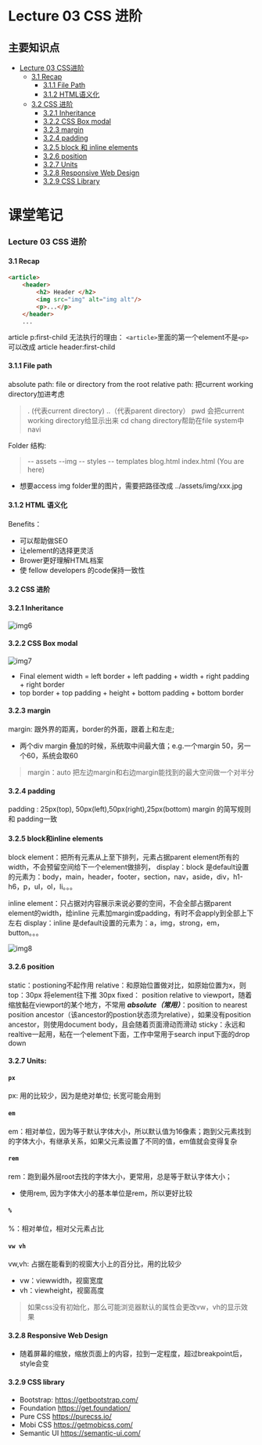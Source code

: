 # Lecture 03 CSS 进阶

## 主要知识点
- [Lecture 03 CSS进阶](#lecture-03-css-进阶)
  - [3.1 Recap](#31-recap)
  	- [3.1.1 File Path](#311-file-path)
  	- [3.1.2 HTML语义化](#312-html-语义化)
  - [3.2 CSS 进阶](#32-css-进阶)
  	- [3.2.1 Inheritance](#321-inheritance)
  	- [3.2.2 CSS Box modal](#322-css-box-modal)
  	- [3.2.3 margin](#323-margin)
  	- [3.2.4 padding](#324-padding)
  	- [3.2.5 block 和 inline elements](#325-block和inline-elements)
  	- [3.2.6 position](#326-position)
  	- [3.2.7 Units](#327-units)
  	- [3.2.8 Responsive Web Design](#328-responsive-web-design)
  	- [3.2.9 CSS Library](#329-css-library)   


# 课堂笔记

### Lecture 03 CSS 进阶

#### 3.1 Recap
```html
<article>
	<header>
		<h2> Header </h2>
		<img src="img" alt="img alt"/>
		<p>...</p>
	</header>
	...
```
article p:first-child 无法执行的理由：
```<article>```里面的第一个element不是```<p>```
可以改成 article header:first-child

#### 3.1.1 File path
absolute path: file or directory from the root
relative path: 把current working directory加进考虑
> . (代表current directory)
> ..（代表parent directory）
> pwd 会把current working directory给显示出来
> cd chang directory帮助在file system中navi

Folder 结构:
>-- assets
		--img
-- styles
-- templates
		blog.html
		index.html (You are here)
- 想要access img folder里的图片，需要把路径改成
../assets/img/xxx.jpg

#### 3.1.2 HTML 语义化
Benefits：
- 可以帮助做SEO
- 让element的选择更灵活
- Brower更好理解HTML档案
- 使 fellow developers 的code保持一致性

#### 3.2 CSS 进阶
#### 3.2.1 Inheritance
![img6](https://github.com/australiaitgroup/full-stack-bootcamp-wiki/blob/main/%E5%85%A8%E6%A0%88%E7%8F%AD%E7%AC%AC16%E6%9C%9F%E7%AC%94%E8%AE%B0/img/%E5%9B%BE6.PNG)

#### 3.2.2 CSS Box modal
![img7](https://github.com/australiaitgroup/full-stack-bootcamp-wiki/blob/main/%E5%85%A8%E6%A0%88%E7%8F%AD%E7%AC%AC16%E6%9C%9F%E7%AC%94%E8%AE%B0/img/%E5%9B%BE7.PNG)
- Final element width = left border + left padding + width + right padding + right border 
- top border + top padding + height + bottom padding + bottom border

#### 3.2.3 margin
margin: 跟外界的距离，border的外面，跟着上和左走;
- 两个div margin 叠加的时候，系统取中间最大值；e.g.一个margin 50，另一个60，系统会取60
>margin：auto 
把左边margin和右边margin能找到的最大空间做一个对半分

#### 3.2.4 padding
padding : 25px(top), 50px(left),50px(right),25px(bottom)
margin 的简写规则和 padding一致

#### 3.2.5 block和inline elements
block element：把所有元素从上至下排列，元素占据parent element所有的width，不会预留空间给下一个element做排列，
display：block 是default设置的元素为：body，main，header，footer，section，nav，aside，div，h1-h6，p，ul，ol，li。。。

inline element：只占据对内容展示来说必要的空间，不会全部占据parent element的width，给inline 元素加margin或padding，有时不会apply到全部上下左右
display：inline 是default设置的元素为：a，img，strong，em，button。。。

![img8](https://github.com/australiaitgroup/full-stack-bootcamp-wiki/blob/main/%E5%85%A8%E6%A0%88%E7%8F%AD%E7%AC%AC16%E6%9C%9F%E7%AC%94%E8%AE%B0/img/%E5%9B%BE8.PNG)

#### 3.2.6 position
static：postioning不起作用
relative：和原始位置做对比，如原始位置为x，则top：30px 将element往下推 30px
fixed： position relative to viewport，随着缩放黏在viewport的某个地方，不常用
***absolute（常用）***：position to nearest position ancestor（该ancestor的postion状态须为relative），如果没有position ancestor，则使用document body，且会随着页面滑动而滑动
sticky：永远和realtive一起用，粘在一个element下面，工作中常用于search input下面的drop down

#### 3.2.7 Units:
#### ```px```
px: 用的比较少，因为是绝对单位; 长宽可能会用到
####  ```em```
em：相对单位，因为等于默认字体大小，所以默认值为16像素；跑到父元素找到的字体大小，有继承关系，如果父元素设置了不同的值，em值就会变得复杂
####  ```rem```
rem：跑到最外层root去找的字体大小，更常用，总是等于默认字体大小；
- 使用rem, 因为字体大小的基本单位是rem，所以更好比较
####  ```%```
%：相对单位，相对父元素占比
####  ```vw vh```
vw,vh: 占据在能看到的视窗大小上的百分比，用的比较少
- vw：viewwidth，视窗宽度
- vh：viewheight，视窗高度
> 如果css没有初始化，那么可能浏览器默认的属性会更改vw，vh的显示效果

#### 3.2.8 Responsive Web Design
- 随着屏幕的缩放，缩放页面上的内容，拉到一定程度，超过breakpoint后，style会变

#### 3.2.9 CSS library
- Bootstrap: https://getbootstrap.com/
- Foundation https://get.foundation/
- Pure CSS https://purecss.io/
- Mobi CSS https://getmobicss.com/
- Semantic UI https://semantic-ui.com/



